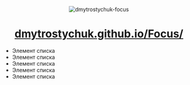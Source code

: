 <p align="center">
  <img src="https://user-images.githubusercontent.com/72120575/165567194-49972edf-038c-4094-bc43-8b0290e7eac1.jpg" alt="dmytrostychuk-focus">
</p>
<h1 align="center">
  <a href="https://dmytrostychuk.github.io/Focus/">
    dmytrostychuk.github.io/Focus/
  </a>
</h1>
<ul class="list6b"  padding:0;
    list-style: none;>
    <li>Элемент списка</li>
    <li>Элемент списка</li>
    <li>Элемент списка</li>
    <li>Элемент списка</li>
    <li>Элемент списка</li>  
</ul>
